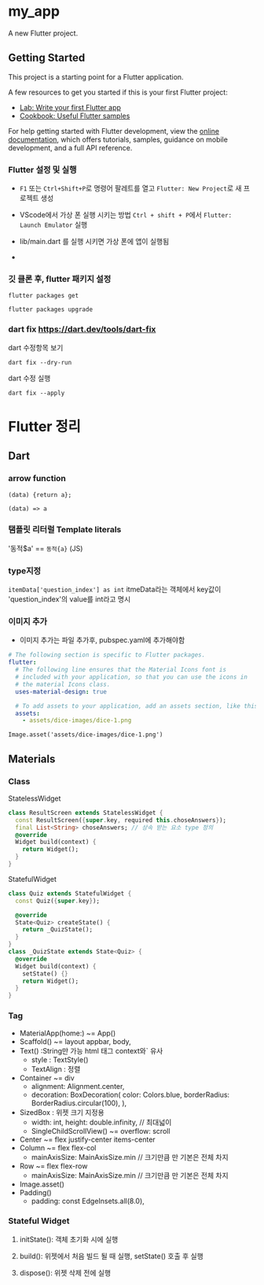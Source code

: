 # my_app

A new Flutter project.

## Getting Started

This project is a starting point for a Flutter application.

A few resources to get you started if this is your first Flutter project:

- [Lab: Write your first Flutter app](https://docs.flutter.dev/get-started/codelab)
- [Cookbook: Useful Flutter samples](https://docs.flutter.dev/cookbook)

For help getting started with Flutter development, view the
[online documentation](https://docs.flutter.dev/), which offers tutorials,
samples, guidance on mobile development, and a full API reference.

### Flutter 설정 및 실행

- `F1` 또는 `Ctrl+Shift+P`로 명령어 팔레트를 열고 `Flutter: New Project`로 새 프로젝트 생성

- VScode에서 가상 폰 실행 시키는 방법
  `Ctrl + shift + P`에서 `Flutter: Launch Emulator` 실행

- lib/main.dart 를 실행 시키면 가상 폰에 앱이 실행됨
-

### 깃 클론 후, flutter 패키지 설정

```
flutter packages get

flutter packages upgrade
```

### dart fix https://dart.dev/tools/dart-fix

dart 수정항목 보기

```
dart fix --dry-run
```

dart 수정 실행

```
dart fix --apply
```

# Flutter 정리

## Dart

### arrow function

```
(data) {return a};

(data) => a
```

### 탬플릿 리터럴 Template literals

'동적$a' == `동적{a}` (JS)

### type지정

`itemData['question_index'] as int`
itmeData라는 객체에서 key값이 'question_index'의 value를 int라고 명시

### 이미지 추가

- 이미지 추가는 파일 추가후, pubspec.yaml에 추가해야함

```yaml
# The following section is specific to Flutter packages.
flutter:
  # The following line ensures that the Material Icons font is
  # included with your application, so that you can use the icons in
  # the material Icons class.
  uses-material-design: true

  # To add assets to your application, add an assets section, like this:
  assets:
    - assets/dice-images/dice-1.png
```

`Image.asset('assets/dice-images/dice-1.png')`

## Materials

### Class

StatelessWidget

```Dart
class ResultScreen extends StatelessWidget {
  const ResultScreen({super.key, required this.choseAnswers});
  final List<String> choseAnswers; // 상속 받는 요소 type 정의
  @override
  Widget build(context) {
    return Widget();
  }
}
```

StatefulWidget

```Dart
class Quiz extends StatefulWidget {
  const Quiz({super.key});

  @override
  State<Quiz> createState() {
    return _QuizState();
  }
}
class _QuizState extends State<Quiz> {
  @override
  Widget build(context) {
    setState() {}
    return Widget();
  }
}
```

### Tag

- MaterialApp(home:) ~= App()
- Scaffold() ~= layout
  appbar, body,
- Text() :String만 가능 html 태그 context와` 유사
  - style : TextStyle()
  - TextAlign : 정렬
- Container ~= div
  - alignment: Alignment.center,
  - decoration: BoxDecoration(
    color: Colors.blue,
    borderRadius: BorderRadius.circular(100),
    ),
- SizedBox : 위젯 크기 지정용
  - width: int, height: double.infinity, // 최대넓이
  - SingleChildScrollView() ~= overflow: scroll
- Center ~= flex justify-center items-center
- Column ~= flex flex-col
  - mainAxisSize: MainAxisSize.min // 크기만큼 만 기본은 전체 차지
- Row ~= flex flex-row
  - mainAxisSize: MainAxisSize.min // 크기만큼 만 기본은 전체 차지
- Image.asset()
- Padding()
  - padding: const EdgeInsets.all(8.0),

### Stateful Widget

1. initState(): 객체 초기화 시에 실행

2. build(): 위젯에서 처음 빌드 될 때 실행,
   setState() 호출 후 실행

3. dispose(): 위젯 삭제 전에 실행
